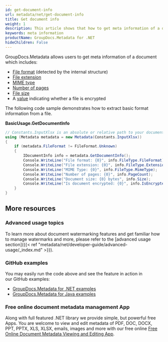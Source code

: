 ```yaml
---
id: get-document-info
url: metadata/net/get-document-info
title: Get document info
weight: 1
description: This article shows that how to get meta information of a document.
keywords: meta information
productName: GroupDocs.Metadata for .NET
hideChildren: False
---
```

GroupDocs.Metadata allows users to get meta information of a document which includes:

*   [File format](https://apireference.groupdocs.com/net/metadata/groupdocs.metadata.common/filetypepackage/properties/fileformat) (detected by the internal structure)
*   [File extension](https://apireference.groupdocs.com/net/metadata/groupdocs.metadata.common/filetypepackage/properties/extension)
*   [MIME type](https://apireference.groupdocs.com/net/metadata/groupdocs.metadata.common/filetypepackage/properties/mimetype)
*   [Number of pages](https://apireference.groupdocs.com/net/metadata/groupdocs.metadata.common/idocumentinfo/properties/pagecount)
*   [File size](https://apireference.groupdocs.com/net/metadata/groupdocs.metadata.common/idocumentinfo/properties/size)
*   A [value](https://apireference.groupdocs.com/net/metadata/groupdocs.metadata.common/idocumentinfo/properties/isencrypted) indicating whether a file is encrypted

The following code sample demonstrates how to extract basic format information from a file.

**BasicUsage.GetDocumentInfo**

```csharp
// Constants.InputXlsx is an absolute or relative path to your document. Ex: @"C:\Docs\source.xlsx"
using (Metadata metadata = new Metadata(Constants.InputXlsx))
{
	if (metadata.FileFormat != FileFormat.Unknown)
	{
		IDocumentInfo info = metadata.GetDocumentInfo();
		Console.WriteLine("File format: {0}", info.FileType.FileFormat);
		Console.WriteLine("File extension: {0}", info.FileType.Extension);
		Console.WriteLine("MIME Type: {0}", info.FileType.MimeType);
		Console.WriteLine("Number of pages: {0}", info.PageCount);
		Console.WriteLine("Document size: {0} bytes", info.Size);
		Console.WriteLine("Is document encrypted: {0}", info.IsEncrypted);
	}
}
```

## More resources
### Advanced usage topics
To learn more about document watermarking features and get familiar how to manage watermarks and more, please refer to the [advanced usage section]({{< ref "metadata/net/developer-guide/advanced-usage/_index.md" >}}).

### GitHub examples
You may easily run the code above and see the feature in action in our GitHub examples:
*   [GroupDocs.Metadata for .NET examples](https://github.com/groupdocs-metadata/GroupDocs.Metadata-for-.NET)    
*   [GroupDocs.Metadata for Java examples](https://github.com/groupdocs-metadata/GroupDocs.Metadata-for-Java)    

### Free online document metadata management App
Along with full featured .NET library we provide simple, but powerful free Apps.
You are welcome to view and edit metadata of PDF, DOC, DOCX, PPT, PPTX, XLS, XLSX, emails, images and more with our free online [Free Online Document Metadata Viewing and Editing App](https://products.groupdocs.app/metadata).
